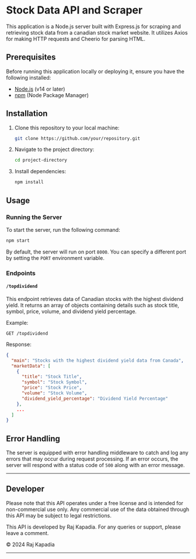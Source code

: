 # Stock Data API and Scraper

This application is a Node.js server built with Express.js for scraping and retrieving stock data from a canadian stock market website. It utilizes Axios for making HTTP requests and Cheerio for parsing HTML.

## Prerequisites

Before running this application locally or deploying it, ensure you have the following installed:

- [Node.js](https://nodejs.org/) (v14 or later)
- [npm](https://www.npmjs.com/) (Node Package Manager)

## Installation

1. Clone this repository to your local machine:

   ```bash
   git clone https://github.com/your/repository.git
   ```

2. Navigate to the project directory:

   ```bash
   cd project-directory
   ```

3. Install dependencies:

   ```bash
   npm install
   ```

## Usage

### Running the Server

To start the server, run the following command:

```bash
npm start
```

By default, the server will run on port `8000`. You can specify a different port by setting the `PORT` environment variable.

### Endpoints

#### `/topdividend`

This endpoint retrieves data of Canadian stocks with the highest dividend yield. It returns an array of objects containing details such as stock title, symbol, price, volume, and dividend yield percentage.

Example:

```http
GET /topdividend
```

Response:

```json
{
  "main": "Stocks with the highest dividend yield data from Canada",
  "marketData": [
    {
      "title": "Stock Title",
      "symbol": "Stock Symbol",
      "price": "Stock Price",
      "volume": "Stock Volume",
      "dividend_yield_percentage": "Dividend Yield Percentage"
    },
    ...
  ]
}
```

## Error Handling

The server is equipped with error handling middleware to catch and log any errors that may occur during request processing. If an error occurs, the server will respond with a status code of `500` along with an error message.


---
## Developer

Please note that this API operates under a free license and is intended for non-commercial use only. Any commercial use of the data obtained through this API may be subject to legal restrictions.

This API is developed by Raj Kapadia. For any queries or support, please leave a comment.

© 2024 Raj Kapadia

---